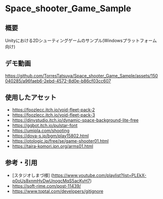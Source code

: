 # Space_shooter_Game_Sample 

## 概要
Unityにおける2Dシューティングゲームのサンプル(Windowsプラットフォーム向け)

## デモ動画
https://github.com/TorresTatsuya/Space_shooter_Game_Sample/assets/150040285/a96faeb6-2ebd-4572-8d0e-b86cf03cc607

## 使用したアセット
* <https://foozlecc.itch.io/void-fleet-pack-2>
* <https://foozlecc.itch.io/void-fleet-pack-3>
* <https://dinvstudio.itch.io/dynamic-space-background-lite-free>
* <https://ggbot.itch.io/pulstar-font>
* <https://umipla.com/shooting>
* <https://dova-s.jp/bgm/play15802.html>
* <https://otologic.jp/free/se/game-shooter01.html>
* <https://taira-komori.jpn.org/arms01.html>

## 参考・引用
* [スタジオしまづ様] (https://www.youtube.com/playlist?list=PLEkX-p0oUs8xnmHvDwUnogcMqS5acKyH7)
* <https://soft-rime.com/post-11439/>
* <https://www.toptal.com/developers/gitignore>
